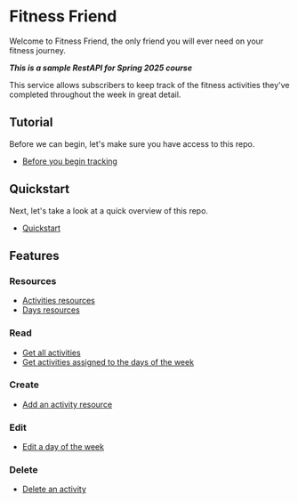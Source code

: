 # Fitness Friend

Welcome to Fitness Friend, the only friend you will ever need on your fitness journey. 

***This is a sample RestAPI for Spring 2025 course***

This service allows subscribers to keep track of the fitness activities they've completed throughout the week in great detail.

## Tutorial

Before we can begin, let's make sure you have access to this repo.
 
- [Before you begin tracking](tutorials/before-you-begin-tracking.md)

## Quickstart

Next, let's take a look at a quick overview of this repo.
  
- [Quickstart](tutorials/quickstart.md)

## Features

### Resources

* [Activities resources](api/activities.md)
* [Days resources](api/days.md)

### Read

* [Get all activities](api/get-activities.md)
* [Get activities assigned to the days of the week](api/get-days.md)

### Create

* [Add an activity resource](api/post-new-activity.md)

### Edit

* [Edit a day of the week](api/put-days.md)

### Delete

* [Delete an activity](api/delete-activities.md)
